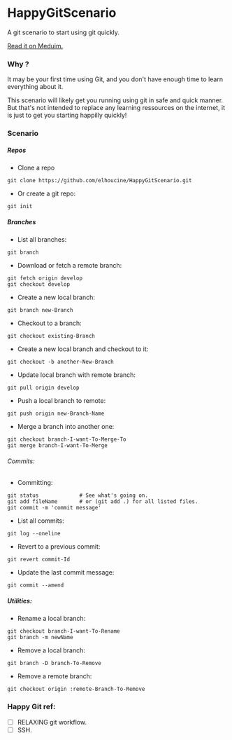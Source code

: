 # HappyGitScenario
A git scenario to start using git quickly.

[Read it on Meduim.](https://medium.com/@byjmlays/a-git-short-movie-e4931af229e3#.avlmlstmh)

### Why ?
It may be your first time using Git, and you don't have enough time to learn everything about it.

This scenario will likely get you running using git in safe and quick manner. But that's not intended to replace any learning ressources on the internet, it is just to get you starting happilly quickly!

### Scenario
##### Repos

* Clone a repo
```
git clone https://github.com/elhoucine/HappyGitScenario.git
```

* Or create a git repo:
```
git init
```

##### Branches

* List all branches:
```
git branch
```

* Download or fetch a remote branch:
```
git fetch origin develop
git checkout develop
```

* Create a new local branch:
```
git branch new-Branch
```

* Checkout to a branch:
```
git checkout existing-Branch
```

* Create a new local branch and checkout to it:
```
git checkout -b another-New-Branch
```

* Update local branch with remote branch:
```
git pull origin develop
```

* Push a local branch to remote:
```
git push origin new-Branch-Name
```

* Merge a branch into another one:
```
git checkout branch-I-want-To-Merge-To
git merge branch-I-want-To-Merge
```

###### Commits:

* Committing:
```
git status             # See what's going on.
git add fileName       # or (git add .) for all listed files.
git commit -m 'commit message'
```

* List all commits:
```
git log --oneline
```

* Revert to a previous commit:
```
git revert commit-Id
```

* Update the last commit message:
```
git commit --amend
```

##### Utilities:

* Rename a local branch:
```
git checkout branch-I-want-To-Rename
git branch -m newName
```

* Remove a local branch:
```
git branch -D branch-To-Remove
```

* Remove a remote branch:
```
git checkout origin :remote-Branch-To-Remove
```


### Happy Git ref:
- [ ] RELAXING git workflow.
- [ ] SSH.
